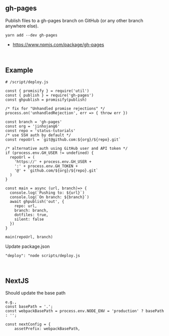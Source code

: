 ## gh-pages
Publish files to a gh-pages branch on GitHub (or any other branch anywhere else).

```
yarn add --dev gh-pages
```

- https://www.npmjs.com/package/gh-pages

<br>

## Example

```
# /script/deploy.js

const { promisify } = require('util')
const { publish } = require('gh-pages')
const ghpublish = promisify(publish)

/* fix for "Unhandled promise rejections" */
process.on('unhandledRejection', err => { throw err })

const branch = 'gh-pages'
const org = 'jinhojang6'
const repo = 'status-tutorials'
/* use SSH auth by default */
const repoUrl = `git@github.com:${org}/${repo}.git`

/* alternative auth using GitHub user and API token */
if (process.env.GH_USER != undefined) {
  repoUrl = ( 
    'https://' + process.env.GH_USER +
    ':' + process.env.GH_TOKEN +
    '@' + `github.com/${org}/${repo}.git`
  )
}

const main = async (url, branch)=> {
  console.log(`Pushing to: ${url}`)
  console.log(`On branch: ${branch}`)
  await ghpublish('out', {
    repo: url,
    branch: branch,
    dotfiles: true,
    silent: false
  })
}

main(repoUrl, branch)
```

Update package.json
```
"deploy": "node scripts/deploy.js
```

<br>

## NextJS
Should update the base path
```
e.g.,
const basePath = '.'; 
const webpackBasePath = process.env.NODE_ENV = 'production' ? basePath : '';

const nextConfig = {
    assetPrefix: webpackBasePath,
```